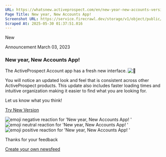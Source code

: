```yaml
---
URL: https://whatsnew.activeprospect.com/en/new-year-new-accounts-version
Page Title: New year, New Accounts App!  
Screenshot URL: https://service.firecrawl.dev/storage/v1/object/public/media/screenshot-a7f00e27-fcaf-4fa2-a089-ee048b4cf29a.png
Scraped At: 2025-05-30 01:37:51.016
---
```


New

Announcement
March 03, 2023

### New year, New Accounts App!

The ActiveProspect Account app has a fresh new interface. ![🎉](https://static.getbeamer.com/emoji/1f389.png)

You will notice an updated look and feel that is consistent across other ActiveProspect products. This update also includes faster loading times and intuitive organization making it easier to find what you are looking for.

Let us know what you think!

[Try New Version](https://sso.activeprospect.com/products)

![emoji negative reaction for 'New year, New Accounts App!  '](https://app.getbeamer.com/images/emojiNeg.svg)![emoji neutral reaction for 'New year, New Accounts App!  '](https://app.getbeamer.com/images/emojiNeut.svg)![emoji positive reaction for 'New year, New Accounts App!  '](https://app.getbeamer.com/images/emojiPos.svg)

Thanks for your feedback

[Create your own newsfeed](https://www.getbeamer.com/?ref=watermark_MErKJCnu12412_public&company=ActiveProspect&watermarkRef=create&utm_term=MErKJCnu12412&utm_content=ActiveProspect&utm_source=standalone&utm_medium=footer&utm_campaign=create)
